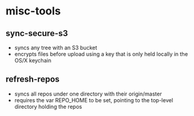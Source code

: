 # misc-tools

## sync-secure-s3
- syncs any tree with an S3 bucket
- encrypts files before upload using a key that is only held locally in the OS/X keychain

## refresh-repos
- syncs all repos under one directory with their origin/master
- requires the var REPO_HOME to be set, pointing to the top-level directory holding the repos
